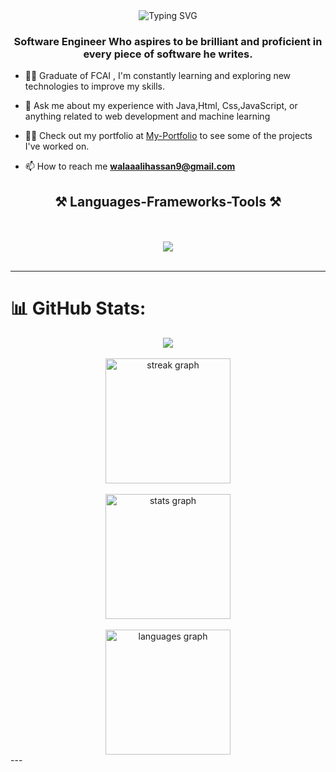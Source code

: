 <div style="text-align: center;">
  <img src="https://readme-typing-svg.herokuapp.com?font=Fira+Code&weight=600&size=24&duration=3500&pause=1000&center=true&vCenter=true&random=false&width=435&color=000000&lines=%F0%9F%91%8B+Walaa+Ali" alt="Typing SVG" />
</div>
<h3 align="center">Software Engineer Who aspires to be brilliant and proficient in every piece of software he writes.</h3>







- 👨‍💻 Graduate of FCAI , I'm constantly learning and exploring new technologies to improve my skills.
  
- 💬 Ask me about my experience with Java,Html, Css,JavaScript, or anything related to web development and machine learning
  
- 👨‍💻 Check out my portfolio at [My-Portfolio](https://portfolio-kappa-three-76.vercel.app/) to see some of the projects I've worked on.

- 📫 How to reach me **walaaalihassan9@gmail.com**





<h2 align="center">⚒️ Languages-Frameworks-Tools ⚒️</h2>
<br/>
<br/>
<div align="center">
    <img src="https://skillicons.dev/icons?i=react,bootstrap,mui,html,css,git,github,gitlab,tailwind,vscode,anaconda,eclipse,notion,nodejs,javascript,typescript,vue,express,codepen,cs,java,gradle,nextjs,bash,firebase,docker,graphql,cypress,jenkins,kafka,kubernetes,go,rust,python,flask,django,pycharm,elixir,postman,terraform,postgres,mysql,sqlite,mongodb,cassandra,raspberrypi,arduino,azure,redux,redis,opencv,tensorflow,figma,blender,ai" />

</div>


<br/>
<hr/>








# 📊 GitHub Stats:

<div align="center">
  <a href="https://komarev.com/ghpvc/?username=Walaaali782&style=for-the-badge">
    <img src="https://komarev.com/ghpvc/?username=walaaali782&style=for-the-badge";>
  </a>
  <br/>
  <br/>
      
  <img src="https://streak-stats.demolab.com?user=walaaali782&locale=en&mode=daily&theme=dark&hide_border=false&border_radius=5&order=3" height="200" alt="streak graph"  />
  <br/>
  <br/>
  <img src="https://github-readme-stats.vercel.app/api?username=walaaali782&hide_title=false&hide_rank=false&show_icons=true&include_all_commits=false&count_private=true&disable_animations=false&theme=dark&locale=en&hide_border=false" height="200" alt="stats graph"  />
  <br/>
  <br/>
  <img src="https://github-readme-stats.vercel.app/api/top-langs?username=walaaali782&locale=en&hide_title=false&layout=compact&card_width=320&langs_count=5&theme=dracula&hide_border=false" height="200" alt="languages graph"  />
</div>
---
